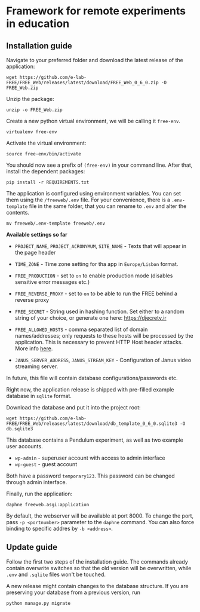 # Framework for remote experiments in education
## Installation guide

Navigate to your preferred folder and download the latest release of the application:

```
wget https://github.com/e-lab-FREE/FREE_Web/releases/latest/download/FREE_Web_0_6_0.zip -O FREE_Web.zip
```

Unzip the package:
```
unzip -o FREE_Web.zip
```

Create a new python virtual environment, we will be calling it `free-env`.
```
virtualenv free-env
```

Activate the virtual environment:
```
source free-env/bin/activate
```

You should now see a prefix of `(free-env)` in your command line. After that, install the dependent packages:
```
pip install -r REQUIREMENTS.txt
```

The application is configured using environment variables. You can set them using the `/freeweb/.env` file. For your convenience, there is a `.env-template` file in the same folder, that you can rename to `.env` and alter the contents.

```
mv freeweb/.env-template freeweb/.env
```

**Available settings so far**

- `PROJECT_NAME`, `PROJECT_ACRONYMUM`, `SITE_NAME` - Texts that will appear in the page header
- `TIME_ZONE` - Time zone setting for tha app in `Europe/Lisbon` format.

- `FREE_PRODUCTION` - set to `on` to enable production mode (disables sensitive error messages etc.)
- `FREE_REVERSE_PROXY` - set to `on` to be able to run the FREE behind a reverse proxy
- `FREE_SECRET` - String used in hashing function. Set either to a random string of your choice, or generate one here: https://djecrety.ir 
- `FREE_ALLOWED_HOSTS` - comma separated list of domain names/addresses; only requests to these hosts will be processed by the application. This is necessary to prevent HTTP Host header attacks. More info [here](https://docs.djangoproject.com/en/3.2/topics/security/#host-headers-virtual-hosting).

- `JANUS_SERVER_ADDRESS`, `JANUS_STREAM_KEY` - Configuration of Janus video streaming server.

In future, this file will contain database configurations/passwords etc.

Right now, the application release is shipped with pre-filled example database in `sqlite` format. 

Download the database and put it into the project root:
```
wget https://github.com/e-lab-FREE/FREE_Web/releases/latest/download/db_template_0_6_0.sqlite3 -O db.sqlite3
```

This database contains a Pendulum experiment, as well as two example user accounts.

- `wp-admin` - superuser account with access to admin interface
- `wp-guest` - guest account

Both have a password `temporary123`. This password can be changed through admin interface.

Finally, run the application:
```
daphne freeweb.asgi:application
```

By default, the webserver will be available at port 8000. To change the port, pass `-p <portnumber>` parameter to the `daphne` command. You can also force binding to specific addres by `-b <address>`.

## Update guide

Follow the first two steps of the installation guide. The commands already contain overwrite switches so that the old version will be overwritten, while `.env` and `.sqlite` files won't be touched.

A new release might contain changes to the database structure. If you are preserving your database from a previous version, run
```
python manage.py migrate
```
